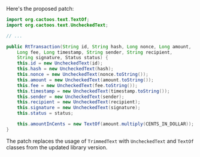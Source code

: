 Here's the proposed patch:

```java
import org.cactoos.text.TextOf;
import org.cactoos.text.UncheckedText;

// ...

public RtTransaction(String id, String hash, Long nonce, Long amount,
    Long fee, Long timestamp, String sender, String recipient,
    String signature, Status status) {
    this.id = new UncheckedText(id);
    this.hash = new UncheckedText(hash);
    this.nonce = new UncheckedText(nonce.toString());
    this.amount = new UncheckedText(amount.toString());
    this.fee = new UncheckedText(fee.toString());
    this.timestamp = new UncheckedText(timestamp.toString());
    this.sender = new UncheckedText(sender);
    this.recipient = new UncheckedText(recipient);
    this.signature = new UncheckedText(signature);
    this.status = status;

    this.amountInCents = new TextOf(amount.multiply(CENTS_IN_DOLLAR));
}
```

The patch replaces the usage of `TrimmedText` with `UncheckedText` and `TextOf` classes from the updated library version.